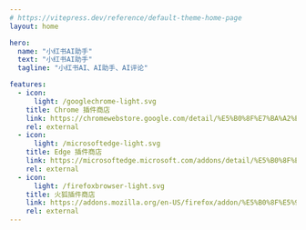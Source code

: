```yaml
---
# https://vitepress.dev/reference/default-theme-home-page
layout: home

hero:
  name: "小红书AI助手"
  text: "小红书AI助手"
  tagline: "小红书AI、AI助手、AI评论"

features:
  - icon:
      light: /googlechrome-light.svg
    title: Chrome 插件商店
    link: https://chromewebstore.google.com/detail/%E5%B0%8F%E7%BA%A2%E4%B9%A6ai%E5%8A%A9%E6%89%8B/aeipfcbfnekejjdgjgafdjfjidlknaga?authuser=0&hl=en
    rel: external
  - icon:
      light: /microsoftedge-light.svg
    title: Edge 插件商店
    link: https://microsoftedge.microsoft.com/addons/detail/%E5%B0%8F%E5%9C%B0%E7%93%9C/kjeedhlknhdigkllmbadfobhfdihaghl
    rel: external
  - icon:
      light: /firefoxbrowser-light.svg
    title: 火狐插件商店
    link: https://addons.mozilla.org/en-US/firefox/addon/%E5%B0%8F%E5%9C%B0%E7%93%9C-%E5%B0%8F%E7%BA%A2%E4%B9%A6%E5%9B%BE%E7%89%87%E8%A7%86%E9%A2%91%E4%B8%8B%E8%BD%BD%E5%8A%A9%E6%89%8B/
    rel: external
---
```


<panda-hr/>
<contact-us/>
